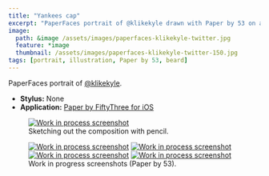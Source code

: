 ```yaml
---
title: "Yankees cap"
excerpt: "PaperFaces portrait of @klikekyle drawn with Paper by 53 on an iPad."
image: 
  path: &image /assets/images/paperfaces-klikekyle-twitter.jpg 
  feature: *image
  thumbnail: /assets/images/paperfaces-klikekyle-twitter-150.jpg
tags: [portrait, illustration, Paper by 53, beard]
---
```


PaperFaces portrait of <a href="https://twitter.com/klikekyle">@klikekyle</a>.

* **Stylus:** None
* **Application:** [Paper by FiftyThree for iOS](http://www.fiftythree.com/paper)

<figure>
	<a href="/assets/images/paperfaces-klikekyle-process-1-lg.jpg"><img src="/assets/images/paperfaces-klikekyle-process-1-750.jpg" alt="Work in process screenshot"></a>
	<figcaption>Sketching out the composition with pencil.</figcaption>
</figure>

<figure class="half">
	<a href="/assets/images/paperfaces-klikekyle-process-2-lg.jpg"><img src="/assets/images/paperfaces-klikekyle-process-2-600.jpg" alt="Work in process screenshot"></a>
	<a href="/assets/images/paperfaces-klikekyle-process-3-lg.jpg"><img src="/assets/images/paperfaces-klikekyle-process-3-600.jpg" alt="Work in process screenshot"></a>
	<a href="/assets/images/paperfaces-klikekyle-process-4-lg.jpg"><img src="/assets/images/paperfaces-klikekyle-process-4-600.jpg" alt="Work in process screenshot"></a>
	<a href="/assets/images/paperfaces-klikekyle-process-5-lg.jpg"><img src="/assets/images/paperfaces-klikekyle-process-5-600.jpg" alt="Work in process screenshot"></a>
	<figcaption>Work in progress screenshots (Paper by 53).</figcaption>
</figure>
